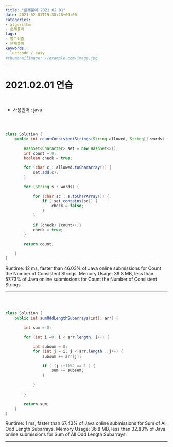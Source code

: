 ```yaml
---
title: "문제풀이 2021 02 01"
date: 2021-02-01T19:38:28+09:00
categories:
- algorithm
- 문제풀이
tags:
- 알고리즘
- 문제풀이
keywords:
- leetcode / easy
#thumbnailImage: //example.com/image.jpg
---
```


<!--more-->
# 2021.02.01 연습

&nbsp;

- 사용언어 : java

&nbsp;


```java

class Solution {
    public int countConsistentStrings(String allowed, String[] words) {
        
        HashSet<Character> set = new HashSet<>();
        int count = 0;
        boolean check = true;
        
        for (char c : allowed.toCharArray()) {
            set.add(c);
        }
        
        for (String s : words) {
            
            for (char sc : s.toCharArray()) {
                if (!set.contains(sc)) {
                    check = false;
                }
            }
            
            if (check) {count++;}
            check = true;
        }
        
        return count;
        
    }
}

```


Runtime: 12 ms, faster than 46.03% of Java online submissions for Count the Number of Consistent Strings.
Memory Usage: 39.8 MB, less than 57.73% of Java online submissions for Count the Number of Consistent Strings.



-----

&nbsp;


```java

class Solution {
    public int sumOddLengthSubarrays(int[] arr) {
        
        int sum = 0;
        
        for (int i =0; i < arr.length; i++) {
            
            int subsum = 0;
            for (int j = i; j < arr.length ; j++) {
                subsum += arr[j];
                
                if ( (j-i+1)%2 == 1 ) {
                    sum += subsum;
                }
                
            }
            
        }
        
        return sum;
    }
} 

```

Runtime: 1 ms, faster than 67.43% of Java online submissions for Sum of All Odd Length Subarrays.
Memory Usage: 36.8 MB, less than 32.83% of Java online submissions for Sum of All Odd Length Subarrays.

-----